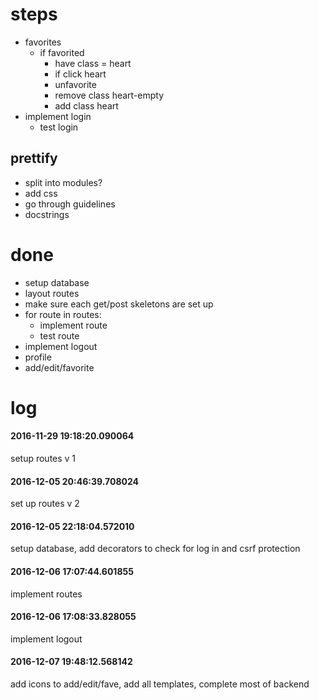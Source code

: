 # steps
+ favorites
    + if favorited
        + have class = heart
        + if click heart
        + unfavorite
        + remove class heart-empty
        + add class heart
+ implement login
    + test login

## prettify
+ split into modules?
+ add css
+ go through guidelines
+ docstrings

# done
+ setup database
+ layout routes
+ make sure each get/post skeletons are set up
+ for route in routes:
    + implement route
    + test route
+ implement logout
+ profile
+ add/edit/favorite

# log
#### 2016-11-29 19:18:20.090064
setup routes v 1
#### 2016-12-05 20:46:39.708024
set up routes v 2
#### 2016-12-05 22:18:04.572010
setup database, add decorators to check for log in and csrf protection
#### 2016-12-06 17:07:44.601855
implement routes
#### 2016-12-06 17:08:33.828055
implement logout
#### 2016-12-07 19:48:12.568142
add icons to add/edit/fave, add all templates, complete most of backend
